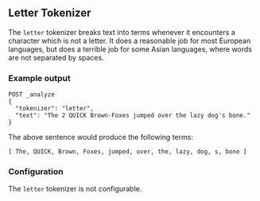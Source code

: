 ## Letter Tokenizer

The `letter` tokenizer breaks text into terms whenever it encounters a character which is not a letter. It does a reasonable job for most European languages, but does a terrible job for some Asian languages, where words are not separated by spaces.

### Example output
    
    
    POST _analyze
    {
      "tokenizer": "letter",
      "text": "The 2 QUICK Brown-Foxes jumped over the lazy dog's bone."
    }

The above sentence would produce the following terms:
    
    
    [ The, QUICK, Brown, Foxes, jumped, over, the, lazy, dog, s, bone ]

### Configuration

The `letter` tokenizer is not configurable.
